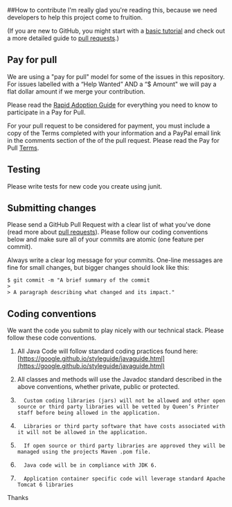 ##How to contribute
I'm really glad you're reading this, because we need developers to help this project come to fruition.

(If you are new to GitHub, you might start with a [basic tutorial](https://help.github.com/articles/set-up-git) and  check out a more detailed guide to [pull requests](https://help.github.com/articles/using-pull-requests/).)



## Pay for pull

We are using a "pay for pull" model for some of the issues in this repository. For issues labelled with a “Help Wanted” AND a “$ Amount" we will pay a flat dollar amount if we merge your contribution. 

Please read the [Rapid Adoption Guide](https://github.com/BCDevExchange/rapid-adoption/wiki) for everything you need to know to participate in a Pay for Pull.

For your pull request to be considered for payment, you must include a copy of the Terms completed with your information and a PayPal email link in the comments section of the of the pull request. Please read the Pay for Pull [Terms](https://github.com/bcgov/bc-laws-api/blob/master/Terms.txt). 

## Testing

Please write tests for new code you create using junit.

## Submitting changes

Please send a GitHub Pull Request with a clear list of what you've done (read more about [pull requests](http://help.github.com/pull-requests/)). Please follow our coding conventions below and make sure all of your commits are atomic (one feature per commit).

Always write a clear log message for your commits. One-line messages are fine for small changes, but bigger changes should look like this:

    $ git commit -m "A brief summary of the commit
    > 
    > A paragraph describing what changed and its impact."

## Coding conventions

We want the code you submit to play nicely with our technical stack. Please follow these code conventions.

1. All Java Code will follow standard coding practices found here:[https://google.github.io/styleguide/javaguide.html](https://google.github.io/styleguide/javaguide.html)


1. All classes and methods will use the Javadoc standard described in the above conventions, whether private, public or protected.

3.       Custom coding libraries (jars) will not be allowed and other open source or third party libraries will be vetted by Queen’s Printer staff before being allowed in the application.
4.       Libraries or third party software that have costs associated with it will not be allowed in the application.

5.       If open source or third party libraries are approved they will be managed using the projects Maven .pom file.

6.       Java code will be in compliance with JDK 6.
 
7.       Application container specific code will leverage standard Apache Tomcat 6 libraries


Thanks

